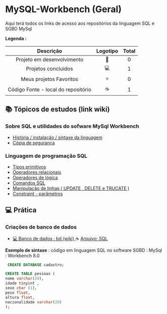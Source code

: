 # MySQL-Workbench (Geral)
 <p> Aqui terá todos os links de acesso aos repositórios da linguagem SQL  e SGBD MySql</p>
 

<strong> Legenda :</strong>

|Descrição | Logotipo   | Total |
|:--: |:--:|:--:|
| Projeto em desenvolvimento    |  🛑  | 0 |
| Projetos concluídos    |  💻  | 1 |
| Meus projetos Favoritos | ⭐ | 0 |
| Código Fonte - local do repositório | ☕| 1 |



## 📚 Tópicos de estudos (link wiki)  
### Sobre SQL e utilidades do sofware MySql Workbench

* [ História / instalação / sintaxe da linguagem   ](https://github.com/LeandroPereira2603/MySQL-Workbench/wiki/Hist%C3%B3ria-----intala%C3%A7%C3%A3o----sintaxe-da-linguagem)
* [Cópia de segurança](https://github.com/LeandroPereira2603/MySQL-Workbench/wiki/Copia-de-Seguran%C3%A7a)



### Linguagem de programação SQL 

* [Tipos primitivos](https://github.com/LeandroPereira2603/MySQL-Workbench/wiki/Tipos-priimitivos)
* [Operadores relacionais](https://github.com/LeandroPereira2603/MySQL-Workbench/wiki/Operadores-relacionais)
* [Operadores de lógica](https://github.com/LeandroPereira2603/MySQL-Workbench/wiki/Operadores-de-l%C3%B3gica)
* [ Comandos SQL ](https://github.com/LeandroPereira2603/MySQL-Workbench/wiki/SQL-%E2%80%90-comandos)
* [ Manipulação de linhas ( UPDATE , DELETE e TRUCATE )](https://github.com/LeandroPereira2603/MySQL-Workbench/wiki/Manipulando-linhas-(UPDATE-,-DELETE-E-TRUCATE-))
* [Constraint - parâmetros](https://github.com/LeandroPereira2603/MySQL-Workbench/wiki/CONSTRAINT)

## 💻 Prática 

### Criaçôes de banco de dados  

* [💻 Banco de dados : bd (wiki) ](https://github.com/LeandroPereira2603/MySQL-Workbench/wiki/C%C3%B3digos-exemplos) ☕ [Arquivo: SQL](https://github.com/LeandroPereira2603/MySQL-Workbench/blob/main/Pratica/bd.sql)


**Exemplo de sintaxe** : código em linguagem SQL no software SGBD : MySql : Workbench 8.0 
```sql
 CREATE DATABASE cadastro;
```
 ```sql
CREATE TABLE pessoas (
nome varchar(30),
idade tinyint ,
sexo char (1),
peso float,
altura float,
nacionalidade varchar(20)
);

 ```



